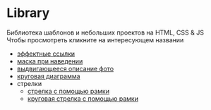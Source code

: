 # Library

Библиотека шаблонов и небольших проектов на HTML, CSS & JS  
Чтобы просмотреть кликните на интересующем названии

* [эффектные ссылки](https://elenaproject.github.io/library/effective_links/index.html)
* [маска при наведении](https://elenaproject.github.io/library/mask_hover/index.html)
* [выдвигающееся описание фото](https://elenaproject.github.io/library/pull-aside_description/index.html)
* [круговая диаграмма](https://elenaproject.github.io/library/pie_chart/index.html)
* стрелки
  * [стрелка с помощью рамки](https://elenaproject.github.io/library/arrows/arrow_border.html)
  * [круговая стрелка с помощью рамки](https://elenaproject.github.io/arrows/arrow_border_round.html)



